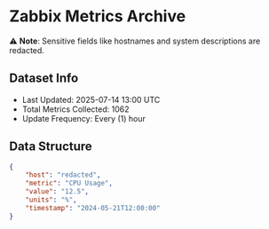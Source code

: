 # Zabbix Metrics Archive

⚠️ **Note**: Sensitive fields like hostnames and system descriptions are redacted.

## Dataset Info
- Last Updated: 2025-07-14 13:00 UTC
- Total Metrics Collected: 1062
- Update Frequency: Every (1) hour

## Data Structure
```json
{
    "host": "redacted",
    "metric": "CPU Usage",
    "value": "12.5",
    "units": "%",
    "timestamp": "2024-05-21T12:00:00"
}
```
